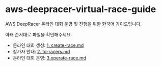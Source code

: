 # aws-deepracer-virtual-race-guide

AWS DeepRacer 온라인 대회 운영 및 진행을 위한 한국어 가이드입니다.

아래 순서대로 파일을 확인해주세요.

- 온라인 대회 생성: [1. create-race.md](/1.create-race.md)
- 참가자 안내: [2. to-racers.md](/2.to-racers.md)
- 온라인 대회 운영: [3.operate-race.md](/3.operate-race.md)
